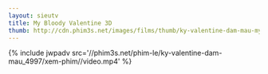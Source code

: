 ```yaml
---
layout: sieutv
title: My Bloody Valentine 3D
thumb: http://cdn.phim3s.net/images/films/thumb/ky-valentine-dam-mau-my-bloody-valentine-3d-2009.jpg
---
```

{% include jwpadv src='//phim3s.net/phim-le/ky-valentine-dam-mau_4997/xem-phim//video.mp4' %}